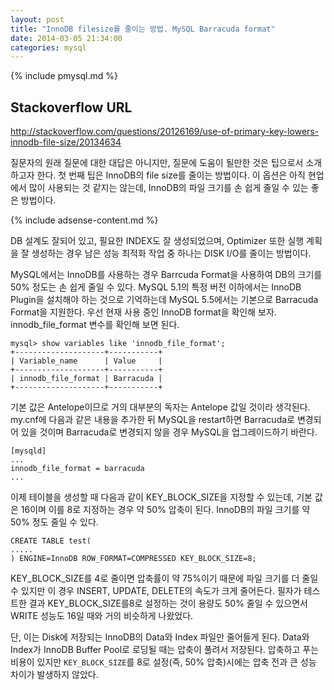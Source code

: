 ```yaml
---
layout: post
title: "InnoDB filesize를 줄이는 방법. MySQL Barracuda format"
date: 2014-03-05 21:34:00
categories: mysql
---
```


{% include pmysql.md %}

## Stackoverflow URL

http://stackoverflow.com/questions/20126169/use-of-primary-key-lowers-innodb-file-size/20134634

질문자의 원래 질문에 대한 대답은 아니지만, 질문에 도움이 될만한 것은 팁으로서 소개하고자 한다. 첫 번째 팁은 InnoDB의 file size를 줄이는 방법이다. 이 옵션은 아직 현업에서 많이 사용되는 것 같지는 않는데, InnoDB의 파일 크기를 손 쉽게 줄일 수 있는 좋은 방법이다.

{% include adsense-content.md %}

DB 설계도 잘되어 있고, 필요한 INDEX도 잘 생성되었으며, Optimizer 또한 실행 계획을 잘 생성하는 경우 남은 성능 최적화 작업 중 하나는 DISK I/O를 줄이는 방법이다.

MySQL에서는 InnoDB를 사용하는 경우 Barrcuda Format을 사용하여 DB의 크기를 50% 정도는 손 쉽게 줄일 수 있다. MySQL 5.1의 특정 버전 이하에서는 InnoDB Plugin을 설치해야 하는 것으로 기억하는데 MySQL 5.5에서는 기본으로 Barracuda Format을 지원한다. 우선 현재 사용 중인 InnoDB format을 확인해 보자. innodb_file_format 변수를 확인해 보면 된다.

    mysql> show variables like 'innodb_file_format';
    +--------------------+-----------+
    | Variable_name      | Value     |
    +--------------------+-----------+
    | innodb_file_format | Barracuda |
    +--------------------+-----------+

기본 값은 Antelope이므로 거의 대부분의 독자는 Antelope 값일 것이라 생각된다. my.cnf에 다음과 같은 내용을 추가한 뒤 MySQL을 restart하면 Barracuda로 변경되어 있을 것이며 Barracuda로 변경되지 않을 경우 MySQL을 업그레이드하기 바란다.

    [mysqld]
    ...
    innodb_file_format = barracuda
    ...

이제 테이블을 생성할 때 다음과 같이 KEY_BLOCK_SIZE을 지정할 수 있는데, 기본 값은 16이며 이를 8로 지정하는 경우 약 50% 압축이 된다. InnoDB의 파일 크기를 약 50% 정도 줄일 수 있다.

    CREATE TABLE test(
    .....
    ) ENGINE=InnoDB ROW_FORMAT=COMPRESSED KEY_BLOCK_SIZE=8;

KEY_BLOCK_SIZE를 4로 줄이면 압축률이 약 75%이기 때문에 파일 크기를 더 줄일 수 있지만 이 경우 INSERT, UPDATE, DELETE의 속도가 크게 줄어든다. 필자가 테스트한 결과 KEY_BLOCK_SIZE를8로 설정하는 것이 용량도 50% 줄일 수 있으면서 WRITE 성능도 16일 때와 거의 비슷하게 나왔었다.

단, 이는 Disk에 저장되는 InnoDB의 Data와 Index 파일만 줄어들게 된다. Data와 Index가 InnoDB Buffer Pool로 로딩될 때는 압축이 풀려서 저장된다. 압축하고 푸는 비용이 있지만 `KEY_BLOCK_SIZE`를 8로 설정(즉, 50% 압축)시에는 압축 전과 큰 성능 차이가 발생하지 않았다.
